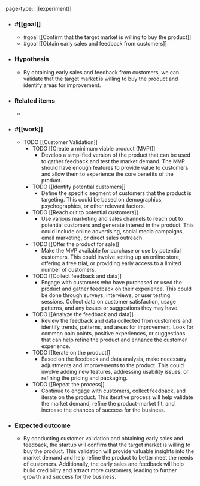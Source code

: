 page-type:: [[experiment]]



  - ### #[[goal]]
    - #goal [[Confirm that the target market is willing to buy the product]]
    - #goal [[Obtain early sales and feedback from customers]]
  - ### Hypothesis
    - By obtaining early sales and feedback from customers, we can validate that the target market is willing to buy the product and identify areas for improvement.
  - ### Related items
    - 
  - ### #[[work]]
    - TODO [[Customer Validation]]
      - TODO [[Create a minimum viable product (MVP)]]
        - Develop a simplified version of the product that can be used to gather feedback and test the market demand. The MVP should have enough features to provide value to customers and allow them to experience the core benefits of the product.
      - TODO [[Identify potential customers]]
        - Define the specific segment of customers that the product is targeting. This could be based on demographics, psychographics, or other relevant factors.
      - TODO [[Reach out to potential customers]]
        - Use various marketing and sales channels to reach out to potential customers and generate interest in the product. This could include online advertising, social media campaigns, email marketing, or direct sales outreach.
      - TODO [[Offer the product for sale]]
        - Make the MVP available for purchase or use by potential customers. This could involve setting up an online store, offering a free trial, or providing early access to a limited number of customers.
      - TODO [[Collect feedback and data]]
        - Engage with customers who have purchased or used the product and gather feedback on their experience. This could be done through surveys, interviews, or user testing sessions. Collect data on customer satisfaction, usage patterns, and any issues or suggestions they may have.
      - TODO [[Analyze the feedback and data]]
        - Review the feedback and data collected from customers and identify trends, patterns, and areas for improvement. Look for common pain points, positive experiences, or suggestions that can help refine the product and enhance the customer experience.
      - TODO [[Iterate on the product]]
        - Based on the feedback and data analysis, make necessary adjustments and improvements to the product. This could involve adding new features, addressing usability issues, or refining the pricing and packaging.
      - TODO [[Repeat the process]]
        - Continue to engage with customers, collect feedback, and iterate on the product. This iterative process will help validate the market demand, refine the product-market fit, and increase the chances of success for the business.
  - ### Expected outcome
    - By conducting customer validation and obtaining early sales and feedback, the startup will confirm that the target market is willing to buy the product. This validation will provide valuable insights into the market demand and help refine the product to better meet the needs of customers. Additionally, the early sales and feedback will help build credibility and attract more customers, leading to further growth and success for the business.
